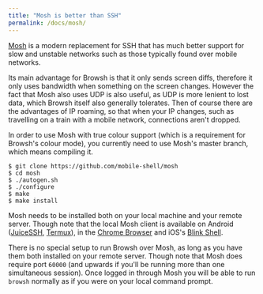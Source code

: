 ```yaml
---
title: "Mosh is better than SSH"
permalink: /docs/mosh/
---
```


[Mosh](https://mosh.org/) is a modern replacement for SSH that has much better support for slow and unstable networks such as those typically found over mobile networks.

Its main advantage for Browsh is that it only sends screen diffs, therefore it only uses bandwidth when something on the screen changes. However the fact that Mosh also uses UDP is also useful, as UDP is more lenient to lost data, which Browsh itself also generally tolerates. Then of course there are the advantages of IP roaming, so that when your IP changes, such as travelling on a train with a mobile network, connections aren't dropped.

In order to use Mosh with true colour support (which is a requirement for Browsh's colour mode), you currently need to use Mosh's master branch, which means compiling it.

```
$ git clone https://github.com/mobile-shell/mosh
$ cd mosh
$ ./autogen.sh
$ ./configure
$ make
$ make install
```

Mosh needs to be installed both on your local machine and your remote server. Though note that the local Mosh client is available on Android ([JuiceSSH](https://play.google.com/store/apps/details?id=com.sonelli.juicessh), [Termux](https://play.google.com/store/apps/details?id=com.termux)), in the [Chrome Browser](https://chrome.google.com/webstore/detail/mosh/ooiklbnjmhbcgemelgfhaeaocllobloj) and iOS's [Blink Shell](https://itunes.apple.com/app/id1156707581).

There is no special setup to run Browsh over Mosh, as long as you have them both installed on your remote server. Though note that Mosh does require port `60000` (and upwards if you'll be running more than one simultaneous session). Once logged in through Mosh you will be able to run `browsh` normally as if you were on your local command prompt.
